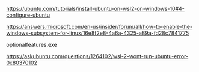 https://ubuntu.com/tutorials/install-ubuntu-on-wsl2-on-windows-10#4-configure-ubuntu

https://answers.microsoft.com/en-us/insider/forum/all/how-to-enable-the-windows-subsystem-for-linux/16e8f2e8-4a6a-4325-a89a-fd28c7841775


optionalfeatures.exe


https://askubuntu.com/questions/1264102/wsl-2-wont-run-ubuntu-error-0x80370102